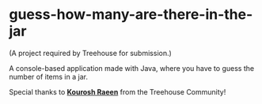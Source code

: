 # guess-how-many-are-there-in-the-jar
(A project required by Treehouse for submission.)

A console-based application made with Java, where you have to guess the number of items in a jar.

Special thanks to **[Kourosh Raeen](https://github.com/kouroshraeen)** from the Treehouse Community!
